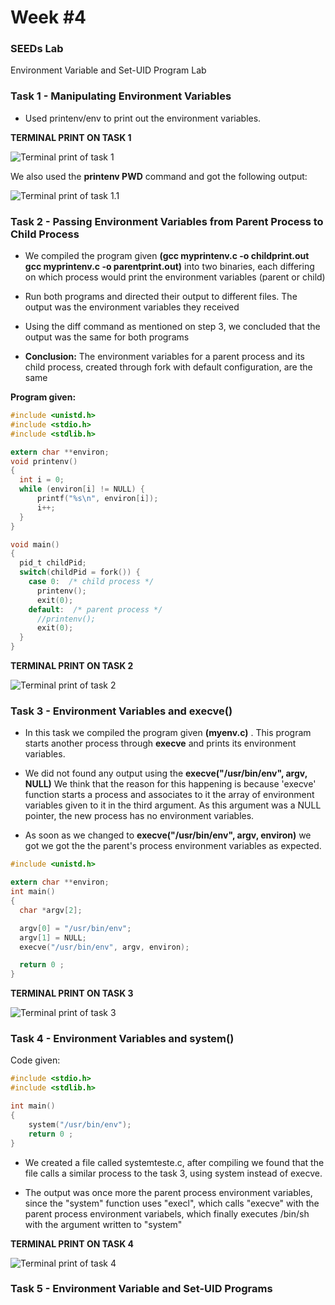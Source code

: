 # **Week #4**

### **SEEDs Lab**
Environment Variable and Set-UID Program Lab

### **Task 1 - Manipulating Environment Variables** 

- Used printenv/env to print out the environment variables. 

**TERMINAL PRINT ON TASK 1**

![Terminal print of task 1](images/task1.png)


We also used the **printenv PWD** command and got the following output: 

![Terminal print of task 1.1](images/task1.1.png)

### **Task 2 - Passing Environment Variables from Parent Process to Child Process**

- We compiled the program given **(gcc myprintenv.c -o childprint.out gcc myprintenv.c -o parentprint.out)** into two binaries, each differing on which process would print the environment variables (parent or child)

- Run both programs and directed their output to different files. The output was the environment variables they received

- Using the diff command as mentioned on step 3, we concluded that the output was the same for both programs

- **Conclusion:** The environment variables for a parent process and its child process, created through fork with default configuration, are the same

**Program given:** 

``` c
#include <unistd.h>
#include <stdio.h>
#include <stdlib.h>

extern char **environ;
void printenv()
{
  int i = 0;
  while (environ[i] != NULL) {
      printf("%s\n", environ[i]);
      i++;
  }
}

void main()
{
  pid_t childPid;
  switch(childPid = fork()) {
    case 0:  /* child process */
      printenv();          
      exit(0);
    default:  /* parent process */
      //printenv();       
      exit(0);
  }
}
```
**TERMINAL PRINT ON TASK 2**

![Terminal print of task 2](/images/task2.png)


### **Task 3 - Environment Variables and execve()**

- In this task we compiled the program given **(myenv.c)** . This program starts another process through **execve** and prints its environment variables. 

- We did not found any output using the **execve("/usr/bin/env", argv, NULL)**  We think that the reason for this happening is because 'execve' function starts a process and associates to it the array of environment variables given to it in the third argument. As this argument was a NULL pointer, the new process has no environment variables.

- As soon as we changed to **execve("/usr/bin/env", argv, environ)** we got we got the the parent's process environment variables as expected.


``` c
#include <unistd.h>

extern char **environ;
int main()
{
  char *argv[2];

  argv[0] = "/usr/bin/env";
  argv[1] = NULL;
  execve("/usr/bin/env", argv, environ);  

  return 0 ;
}
```

**TERMINAL PRINT ON TASK 3**

![Terminal print of task 3](/images/task32.png)




### **Task 4 - Environment Variables and system()**

Code given: 

``` c
#include <stdio.h>
#include <stdlib.h>

int main()
{
    system("/usr/bin/env");
    return 0 ;
}
```

- We created a file called systemteste.c, after compiling we found that the file calls a similar process to the task 3, using system instead of execve. 

- The output was once more the parent process environment variables, since the "system" function uses "execl", which calls "execve" with the parent process environment variabels, which finally executes /bin/sh with the argument written to "system"



**TERMINAL PRINT ON TASK 4**

![Terminal print of task 4](/images/task4.png)



### **Task 5 - Environment Variable and Set-UID Programs**



